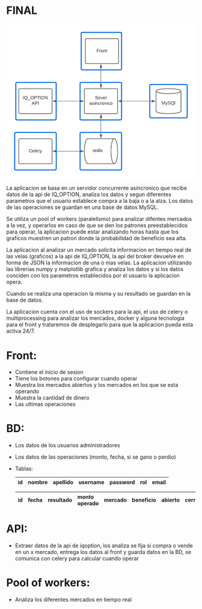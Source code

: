 # FINAL

![archcompu2.png](FINAL%20c529cb82acb3484cbef94c920f787d70/archcompu2.png)

La aplicacion se basa en un servidor concurrente asincronico que recibe datos de la api de IQ_OPTION, analiza los datos y segun diferentes parametros que el usuario establece compra a la baja o a la alza. Los datos de las operaciones se guardan en una base de datos MySQL.

Se utiliza un pool of workers (paralelismo) para analizar difentes mercados a la vez, y operarlos en caso de que se den los patrones preestablecidos para operar, la aplicacion puede estar analizando horas hasta que los graficos muestren un patron donde la probabilidad de beneficio sea alta.

La aplicacion al analizar un mercado solicita informacion en tiempo real de las velas (graficos) a la api de IQ_OPTION, la api del broker devuelve en forma de JSON la informacion de una o mas velas. La aplicacion utilizando las librerias numpy y matplotlib grafica y analiza los datos y si los datos conciden con los parametros establecidos por el usuario la aplicacion opera.

Cuando se realiza una operacion la misma y su resultado se guardan en la base de datos.

La aplicacion cuenta con el uso de sockers para la api, el uso de celery o multiprocessing para analizar los mercados, docker y alguna tecnologia para el front y trataremos de desplegarlo para que la aplicacion pueda esta activa 24/7.

# Front:

- Contiene el inicio de sesion
- Tiene los botones para configurar cuando operar
- Muestra los mercados abiertos y los mercados en los que se esta operando
- Muestra la cantidad de dinero
- Las ultimas operaciones

# BD:

- Los datos de los usuarios administradores
- Los datos de las operaciones (monto, fecha, si se gano o perdio)
- Tablas:
    
    
    | id | nombre | apellido | username | password | rol | email |
    | --- | --- | --- | --- | --- | --- | --- |
    
    | id | fecha | resultado | monto operado | mercado | beneficio | abierto | cerrado | tiempo | ventaja |
    | --- | --- | --- | --- | --- | --- | --- | --- | --- | --- |

# API:

- Extraer datos de la api de iqoption, los analiza se fija si compra o vende en un x mercado, entrega los datos al front y guarda datos en la BD, se comunica con celery para calcular cuando operar

# Pool of workers:

- Analiza los diferentes mercados en tiempo real